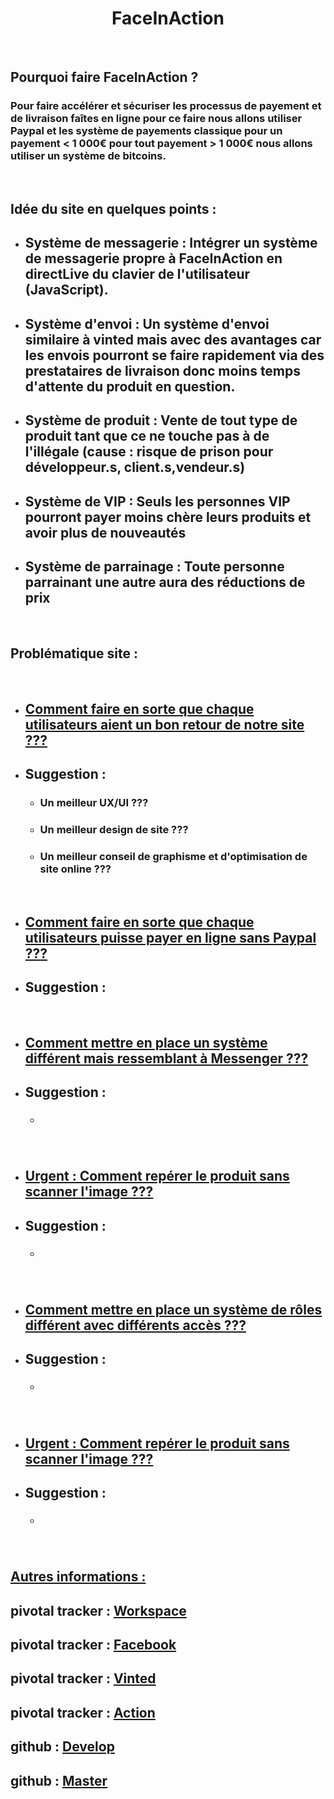 # <center>FaceInAction</center>

<br>

## Pourquoi faire FaceInAction ?

### Pour faire accélérer et sécuriser les processus de payement et de livraison faîtes en ligne pour ce faire nous allons utiliser Paypal et les système de payements classique pour un payement < 1 000€ pour tout payement > 1 000€ nous allons utiliser un système de bitcoins.


<br>

## Idée du site en quelques points :

- ## Système de messagerie : Intégrer un système de messagerie propre à FaceInAction en directLive du clavier de l'utilisateur (JavaScript).

- ## Système d'envoi : Un système d'envoi similaire à vinted mais avec des avantages car les envois pourront se faire rapidement via des prestataires de livraison donc moins temps d'attente du produit en question.

- ## Système de produit : Vente de tout type de produit tant que ce ne touche pas à de l'illégale (cause : risque de prison pour développeur.s, client.s,vendeur.s)

- ## Système de VIP : Seuls les personnes VIP pourront payer moins chère leurs produits et avoir plus de nouveautés

- ## Système de parrainage : Toute personne parrainant une autre aura des réductions de prix

<br>

## Problématique site :
<br>

- ## <u>Comment faire en sorte que chaque utilisateurs aient un bon retour de notre site ???</u>
- ## Suggestion :
  - ### Un meilleur UX/UI ???
  - ### Un meilleur design de site ???
  - ### Un meilleur conseil de graphisme et d'optimisation de site online ???
  <br>
- ## <u>Comment faire en sorte que chaque utilisateurs puisse payer en ligne sans Paypal ???</u>
- ## Suggestion :

  <br>

- ## <u>Comment mettre en place un système différent mais ressemblant à Messenger ???</u>
- ## Suggestion :
  - ### 
  <br>
- ## <u>Urgent : Comment repérer le produit sans scanner l'image ???</u>
- ## Suggestion :
  - ### 
  <br>

- ## <u>Comment mettre en place un système de rôles différent avec différents accès ???</u>
- ## Suggestion :
  - ### 
  <br>
- ## <u>Urgent : Comment repérer le produit sans scanner l'image ???</u>
- ## Suggestion :
  - ### 
  <br>

## <u>Autres informations :</u>

## pivotal tracker : <a href="https://www.pivotaltracker.com/n/workspaces/833059">Workspace</a>
## pivotal tracker : <a href="https://www.pivotaltracker.com/n/projects/2468645">Facebook</a>
## pivotal tracker : <a href="https://www.pivotaltracker.com/n/projects/2468646">Vinted</a>
## pivotal tracker : <a href="https://www.pivotaltracker.com/n/projects/2468647">Action</a>
## github : <a href="https://github.com/Freddyede/FaceInAction/tree/develop">Develop</a>
## github : <a href="https://github.com/Freddyede/FaceInAction">Master</a>